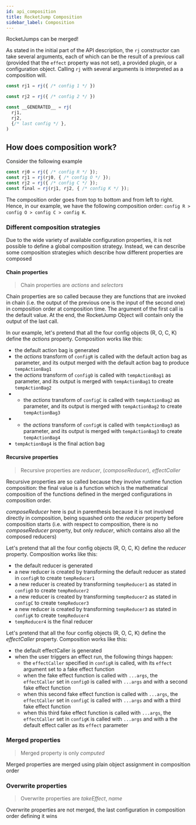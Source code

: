 ```yaml
---
id: api_composition
title: RocketJump Composition
sidebar_label: Composition
---
```

RocketJumps can be merged!

As stated in the initial part of the API description, the `rj` constructor can take several arguments, each of which can be the result of a previous call (provided that the `effect` property was not set), a provided plugin, or a configuration object. Calling `rj` with several arguments is interpreted as a composition will.

```js
const rj1 = rj({ /* config 1 */ })

const rj2 = rj({ /* config 2 */ })

const __GENERATED__ = rj(
  rj1,
  rj2,
  {/* last config */ },
)
```

## How does composition work?
Consider the following example

```js
const rj0 = rj({ /* config R */ });
const rj1 = rj(rj0, { /* config O */ });
const rj2 = rj({ /* config C */ });
const final = rj(rj1, rj2, { /* config K */ });
```

The composition order goes from top to bottom and from left to right. Hence, in our example, we have the following composition order: `config R > config O > config C > config K`.

### Different composition strategies
Due to the wide variety of available configuration properties, it is not possible to define a global composition strategy. Instead, we can describe some composition strategies which describe how different properties are composed

#### Chain properties

> Chain properties are *actions* and *selectors*

Chain properties are so called because they are functions that are invoked in chain (i.e. the output of the previous one is the input of the second one) in composition order at composition time. The argument of the first call is the default value. At the end, the RocketJump Object will contain only the output of the last call.

In our example, let's pretend that all the four config objects (R, O, C, K) define the *actions* property. Composition works like this:
- the default action bag is generated
- the *actions* transform of `configR` is called with the default action bag as parameter, and its output merged with the default action bag to produce `tempActionBag1`
- the *actions* transform of `configO` is called with `tempActionBag1` as parameter, and its output is merged with `tempActionBag1` to create `tempActionBag2`
- - the *actions* transform of `configC` is called with `tempActionBag2` as parameter, and its output is merged with `tempActionBag2` to create `tempActionBag3`
- - the *actions* transform of `configK` is called with `tempActionBag3` as parameter, and its output is merged with `tempActionBag3` to create `tempActionBag4`
- `tempActionBag4` is the final action bag

#### Recursive properties

> Recursive properties are *reducer*, (*composeReducer*), *effectCaller*

Recursive properties are so called because they involve runtime function composition: the final value is a function which is the mathematical composition of the functions defined in the merged configurations in composition order. 

*composeReducer* here is put in parenthesis because it is not involved directly in composition, being squashed onto the *reducer* property before composition starts (i.e. with respect to composition, there is no *composeReducer* property, but only *reducer*, which contains also all the composed reducers)

Let's pretend that all the four config objects (R, O, C, K) define the *reducer* property. Composition works like this:
- the default reducer is generated
- a new reducer is created by transforming the default reducer as stated in `configR` to create `tempReducer1`
- a new reducer is created by transforming `tempReducer1` as stated in `configO` to create `tempReducer2`
- a new reducer is created by transforming `tempReducer2` as stated in `configC` to create `tempReducer3`
- a new reducer is created by transforming `tempReducer3` as stated in `configK` to create `tempReducer4`
- `tempReducer4` is the final reducer

Let's pretend that all the four config objects (R, O, C, K) define the *effectCaller* property. Composition works like this:
- the default effectCaller is generated
- when the user triggers an effect run, the following things happen:
  - the `effectCaller` specified in `configR` is called, with its `effect` argument set to a fake effect function
  - when the fake effect function is called with `...args`, the `effectCaller` set in `configO` is called with `...args` and with a second fake effect function
  - when this second fake effect function is called with `...args`, the `effectCaller` set in `configC` is called with `...args` and with a third fake effect function
  - when this third fake effect function is called with `...args`, the `effectCaller` set in `configK` is called with `...args` and with a the default effect caller as its `effect` parameter

### Merged properties

> Merged property is only *computed*

Merged properties are merged using plain object assignment in composition order

### Overwrite properties

> Overwrite properties are *takeEffect*, *name*

Overwrite properties are not merged, the last configuration in composition order defining it wins